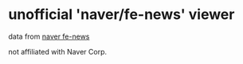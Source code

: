 # unofficial 'naver/fe-news' viewer

data from [naver fe-news](https://github.com/naver/fe-news)

not affiliated with Naver Corp.
